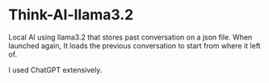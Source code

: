 # Think-AI-llama3.2
Local AI using llama3.2 that stores past conversation on a json file. When launched again, It loads the previous conversation to start from where it left of. 

I used ChatGPT extensively.
